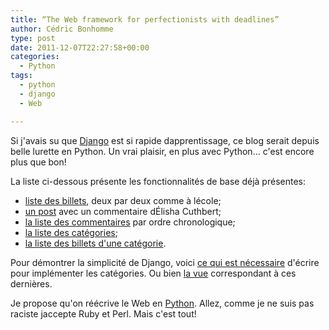 ```yaml
---
title: “The Web framework for perfectionists with deadlines”
author: Cédric Bonhomme
type: post
date: 2011-12-07T22:27:58+00:00
categories:
  - Python
tags:
  - python
  - django
  - Web

---
```

Si j'avais su que [Django][1] est si rapide dapprentissage, ce blog serait depuis belle lurette en Python. Un vrai plaisir, en plus avec Python… c'est encore plus que bon!

La liste ci-dessous présente les fonctionnalités de base déjà présentes:

- [liste des billets][2], deux par deux comme à lécole;
- [un post][3] avec un commentaire dÉlisha Cuthbert;
- [la liste des commentaires][4] par ordre chronologique;
- [la liste des catégories][5];
- [la liste des billets d'une catégorie][6].

Pour démontrer la simplicité de Django, voici [ce qui est nécessaire][7] d'écrire pour implémenter les catégories. Ou bien [la vue][8] correspondant à ces dernières.

Je propose qu'on réécrive le Web en [Python][9]. Allez, comme je ne suis pas raciste jaccepte Ruby et Perl. Mais c'est tout!

 [1]: https://www.djangoproject.com/
 [2]: http://blog-django.cedricbonhomme.org/
 [3]: http://blog-django.cedricbonhomme.org/4/
 [4]: http://blog-django.cedricbonhomme.org/comments/
 [5]: http://blog-django.cedricbonhomme.org/categories/
 [6]: http://blog-django.cedricbonhomme.org/category/Photography
 [7]: https://bitbucket.org/cedricbonhomme/cedricbonhomme/changeset/4457158dd73f
 [8]: https://bitbucket.org/cedricbonhomme/cedricbonhomme/changeset/768f2cc94ae6
 [9]: http://python.org/
